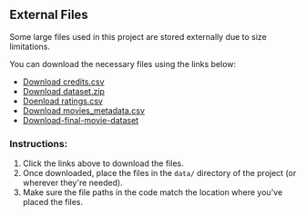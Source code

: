 ## External Files

Some large files used in this project are stored externally due to size limitations.

You can download the necessary files using the links below:

- [Download credits.csv](https://drive.google.com/file/d/1Qy85zGdSu1v9wi5Giv56AQ4EL4z5cc_f/view?usp=sharing)
- [Download dataset.zip](https://drive.google.com/file/d/your-other-file-id/view?usp=sharing)
- [Doenload ratings.csv](https://drive.google.com/file/d/1YaQH1D6Xb2MHj0g_jRFjv9BQ90rqaL3e/view?usp=sharing)
- [Download movies_metadata.csv](https://drive.google.com/file/d/1J2QK3KzSDwce9633lSQ32YDR8S4RmpU0/view?usp=sharing)
- [Download-final-movie-dataset](https://drive.google.com/file/d/1yRgxFjLLNqHmPcb3s_N6CEvzgVLvO0GX/view?usp=sharing)

### Instructions:
1. Click the links above to download the files.
2. Once downloaded, place the files in the `data/` directory of the project (or wherever they're needed).
3. Make sure the file paths in the code match the location where you've placed the files.
